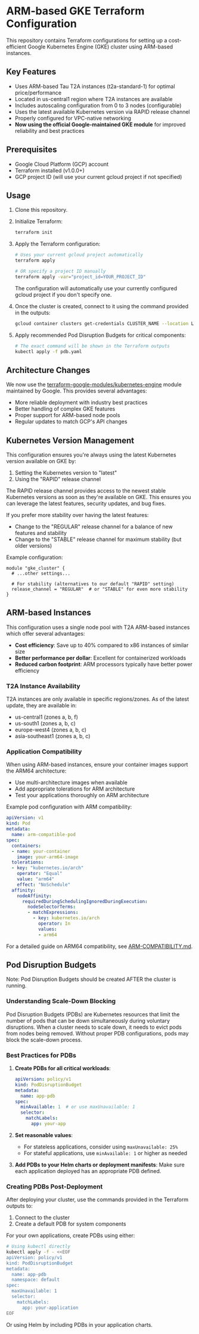 # ARM-based GKE Terraform Configuration

This repository contains Terraform configurations for setting up a cost-efficient Google Kubernetes Engine (GKE) cluster using ARM-based instances.

## Key Features

* Uses ARM-based Tau T2A instances (t2a-standard-1) for optimal price/performance
* Located in us-central1 region where T2A instances are available
* Includes autoscaling configuration from 0 to 3 nodes (configurable)
* Uses the latest available Kubernetes version via RAPID release channel
* Properly configured for VPC-native networking
* **Now using the official Google-maintained GKE module** for improved reliability and best practices

## Prerequisites

*   Google Cloud Platform (GCP) account
*   Terraform installed (v1.0.0+)
*   GCP project ID (will use your current gcloud project if not specified)

## Usage

1.  Clone this repository.
2.  Initialize Terraform:

    ```bash
    terraform init
    ```

3.  Apply the Terraform configuration:

    ```bash
    # Uses your current gcloud project automatically
    terraform apply
    
    # OR specify a project ID manually
    terraform apply -var="project_id=YOUR_PROJECT_ID"
    ```

    The configuration will automatically use your currently configured gcloud project if you don't specify one.

4.  Once the cluster is created, connect to it using the command provided in the outputs:
    ```bash
    gcloud container clusters get-credentials CLUSTER_NAME --location LOCATION --project PROJECT_ID
    ```

5.  Apply recommended Pod Disruption Budgets for critical components:
    ```bash
    # The exact command will be shown in the Terraform outputs
    kubectl apply -f pdb.yaml
    ```

## Architecture Changes

We now use the [terraform-google-modules/kubernetes-engine](https://registry.terraform.io/modules/terraform-google-modules/kubernetes-engine/google/latest) module maintained by Google. This provides several advantages:

* More reliable deployment with industry best practices
* Better handling of complex GKE features
* Proper support for ARM-based node pools
* Regular updates to match GCP's API changes

## Kubernetes Version Management

This configuration ensures you're always using the latest Kubernetes version available on GKE by:

1. Setting the Kubernetes version to "latest"
2. Using the "RAPID" release channel

The RAPID release channel provides access to the newest stable Kubernetes versions as soon as they're available on GKE. This ensures you can leverage the latest features, security updates, and bug fixes.

If you prefer more stability over having the latest features:

- Change to the "REGULAR" release channel for a balance of new features and stability
- Change to the "STABLE" release channel for maximum stability (but older versions)

Example configuration:
```hcl
module "gke_cluster" {
  # ...other settings...
  
  # For stability (alternatives to our default "RAPID" setting)
  release_channel = "REGULAR"  # or "STABLE" for even more stability
}
```

## ARM-based Instances

This configuration uses a single node pool with T2A ARM-based instances which offer several advantages:

* **Cost efficiency**: Save up to 40% compared to x86 instances of similar size
* **Better performance per dollar**: Excellent for containerized workloads
* **Reduced carbon footprint**: ARM processors typically have better power efficiency

### T2A Instance Availability

T2A instances are only available in specific regions/zones. As of the latest update, they are available in:

* us-central1 (zones a, b, f)
* us-south1 (zones a, b, c)
* europe-west4 (zones a, b, c)
* asia-southeast1 (zones a, b, c)

### Application Compatibility

When using ARM-based instances, ensure your container images support the ARM64 architecture:

* Use multi-architecture images when available
* Add appropriate tolerations for ARM architecture
* Test your applications thoroughly on ARM architecture

Example pod configuration with ARM compatibility:
```yaml
apiVersion: v1
kind: Pod
metadata:
  name: arm-compatible-pod
spec:
  containers:
  - name: your-container
    image: your-arm64-image
  tolerations:
  - key: "kubernetes.io/arch"
    operator: "Equal"
    value: "arm64"
    effect: "NoSchedule"
  affinity:
    nodeAffinity:
      requiredDuringSchedulingIgnoredDuringExecution:
        nodeSelectorTerms:
        - matchExpressions:
          - key: kubernetes.io/arch
            operator: In
            values:
            - arm64
```

For a detailed guide on ARM64 compatibility, see [ARM-COMPATIBILITY.md](./docs/ARM-COMPATIBILITY.md).

## Pod Disruption Budgets

Note: Pod Disruption Budgets should be created AFTER the cluster is running.

### Understanding Scale-Down Blocking

Pod Disruption Budgets (PDBs) are Kubernetes resources that limit the number of pods that can be down simultaneously during voluntary disruptions. When a cluster needs to scale down, it needs to evict pods from nodes being removed. Without proper PDB configurations, pods may block the scale-down process.

### Best Practices for PDBs

1. **Create PDBs for all critical workloads**:
   ```yaml
   apiVersion: policy/v1
   kind: PodDisruptionBudget
   metadata:
     name: app-pdb
   spec:
     minAvailable: 1  # or use maxUnavailable: 1
     selector:
       matchLabels:
         app: your-app
   ```

2. **Set reasonable values**: 
   - For stateless applications, consider using `maxUnavailable: 25%`
   - For stateful applications, use `minAvailable: 1` or higher as needed

3. **Add PDBs to your Helm charts or deployment manifests**:
   Make sure each application deployed has an appropriate PDB defined.

### Creating PDBs Post-Deployment

After deploying your cluster, use the commands provided in the Terraform outputs to:
1. Connect to the cluster
2. Create a default PDB for system components

For your own applications, create PDBs using either:

```bash
# Using kubectl directly
kubectl apply -f - <<EOF
apiVersion: policy/v1
kind: PodDisruptionBudget
metadata:
  name: app-pdb
  namespace: default
spec:
  maxUnavailable: 1
  selector:
    matchLabels:
      app: your-application
EOF
```

Or using Helm by including PDBs in your application charts.

